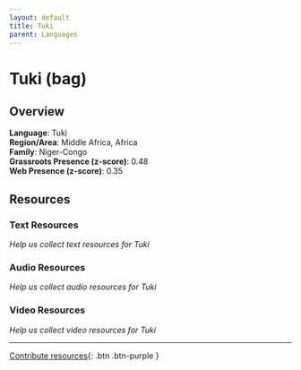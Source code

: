 ```yaml
---
layout: default
title: Tuki
parent: Languages
---
```


# Tuki (bag)

## Overview

**Language**: Tuki  
**Region/Area**: Middle Africa, Africa  
**Family**: Niger-Congo  
**Grassroots Presence (z-score)**: 0.48  
**Web Presence (z-score)**: 0.35  

## Resources

### Text Resources
*Help us collect text resources for Tuki*

### Audio Resources
*Help us collect audio resources for Tuki*

### Video Resources
*Help us collect video resources for Tuki*

---

[Contribute resources](https://forms.office.com/e/1SfLJx3u1r){: .btn .btn-purple }
